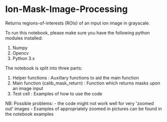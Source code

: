 # Ion-Mask-Image-Processing

Returns regions-of-interests (ROIs) of an input ion image in grayscale.

To run this notebook, please make sure you have the following python modules installed:
1. Numpy
2. Opencv
3. Python 3.x

The notebook is split into three parts:
1. Helper functions : Auxillary functions to aid the main function
2. Main function (calib_mask_return) : Function which returns masks upon an image input
3. Test cell : Examples of how to use the code

NB:
Possible problems:
    - the code might not work well for very 'zoomed out' images
    - Examples of appropriately zoomed in pictures can be found in the notebook examples
   
